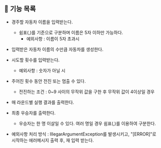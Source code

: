 ## 📌 기능 목록

- 경주할 자동차 이름을 입력받는다.
    - 쉼표(,)를 기준으로 구분하며 이름은 5자 이하만 가능하다.
      - 예외사항 : 이름이 5자 초과시
- 입력받은 자동차 이름의 수만큼 자동차를 생성한다.
- 시도할 횟수를 입력받는다.
    - 예외사항 : 숫자가 아닐 시
- 주어진 횟수 동안 전진 또는 멈출 수 있다.
    - 전진하는 조건 : 0~9 사이의 무작위 값을 구한 후 무작위 값이 4이상일 경우
- 매 라운드별 실행 결과를 출력한다.
- 최종 우승자를 출력한다.
    - 우승자는 한 명 이살일 수 있다. 여러 명일 경우 쉼표(,)를 이용하여 구분한다.

- 예외사항 처리 방식 : IllegarArgumentException를 발생시키고, "[ERROR]"로 시작하는 에러메시지 출력 후, 재 입력 받는다.
